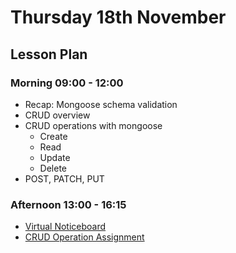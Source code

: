 # Thursday 18th November

## Lesson Plan

### Morning 09:00 - 12:00

+ Recap: Mongoose schema validation
+ CRUD overview
+ CRUD operations with mongoose
  + Create
  + Read
  + Update
  + Delete
+ POST, PATCH, PUT

### Afternoon 13:00 - 16:15

+ [Virtual Noticeboard](https://github.com/FrancoSpeziali/db-virtual-noticeboard)
+ [CRUD Operation Assignment](https://github.com/GillesDCI/db-crud-operations-assignment)
